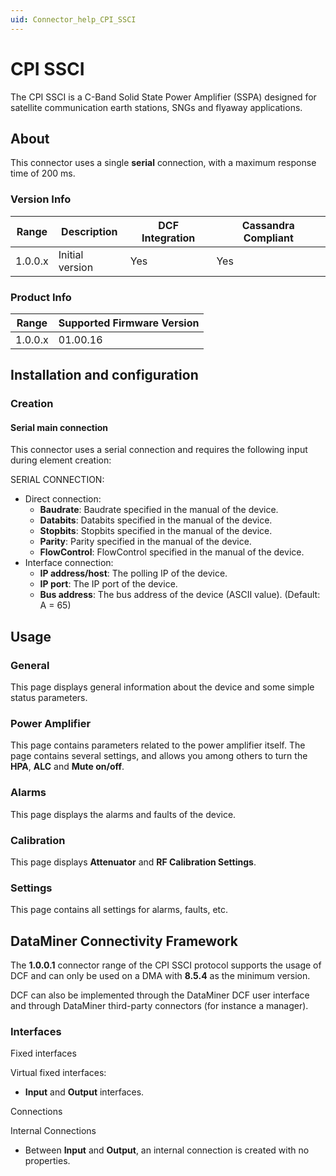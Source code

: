 ```yaml
---
uid: Connector_help_CPI_SSCI
---
```


# CPI SSCI

The CPI SSCI is a C-Band Solid State Power Amplifier (SSPA) designed for satellite communication earth stations, SNGs and flyaway applications.

## About

This connector uses a single **serial** connection, with a maximum response time of 200 ms.

### Version Info

| Range | Description | DCF Integration | Cassandra Compliant |
|------------------|-----------------|---------------------|-------------------------|
| 1.0.0.x          | Initial version | Yes                 | Yes                     |

### Product Info

| Range | Supported Firmware Version |
|------------------|-----------------------------|
| 1.0.0.x          | 01.00.16                    |

## Installation and configuration

### Creation

#### Serial main connection

This connector uses a serial connection and requires the following input during element creation:

SERIAL CONNECTION:

- Direct connection:
  - **Baudrate**: Baudrate specified in the manual of the device.
  - **Databits**: Databits specified in the manual of the device.
  - **Stopbits**: Stopbits specified in the manual of the device.
  - **Parity**: Parity specified in the manual of the device.
  - **FlowControl**: FlowControl specified in the manual of the device.
- Interface connection:
  - **IP address/host**: The polling IP of the device.
  - **IP port**: The IP port of the device.
  - **Bus address**: The bus address of the device (ASCII value). (Default: A = 65)

## Usage

### General

This page displays general information about the device and some simple status parameters.

### Power Amplifier

This page contains parameters related to the power amplifier itself. The page contains several settings, and allows you among others to turn the **HPA**, **ALC** and **Mute on/off**.

### Alarms

This page displays the alarms and faults of the device.

### Calibration

This page displays **Attenuator** and **RF Calibration Settings**.

### Settings

This page contains all settings for alarms, faults, etc.

## DataMiner Connectivity Framework

The **1.0.0.1** connector range of the CPI SSCI protocol supports the usage of DCF and can only be used on a DMA with **8.5.4** as the minimum version.

DCF can also be implemented through the DataMiner DCF user interface and through DataMiner third-party connectors (for instance a manager).

### Interfaces

Fixed interfaces

Virtual fixed interfaces:

- **Input** and **Output** interfaces.

Connections

Internal Connections

- Between **Input** and **Output**, an internal connection is created with no properties.
